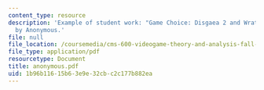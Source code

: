 ```yaml
---
content_type: resource
description: 'Example of student work: "Game Choice: Disgaea 2 and Wrath: Unleashed"
  by Anonymous.'
file: null
file_location: /coursemedia/cms-600-videogame-theory-and-analysis-fall-2007/1b96b11615b63e9e32cbc2c177b882ea_anonymous.pdf
file_type: application/pdf
resourcetype: Document
title: anonymous.pdf
uid: 1b96b116-15b6-3e9e-32cb-c2c177b882ea
---
```

